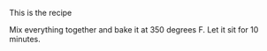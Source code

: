 This is the recipe

Mix everything together and bake it at 350 degrees F. Let it sit for 10 minutes.